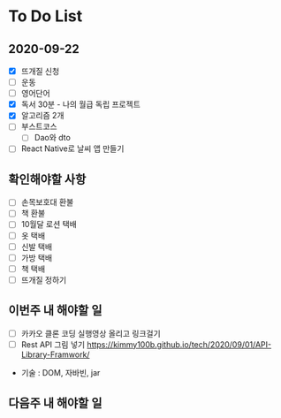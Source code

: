 # To Do List

## 2020-09-22

- [x] 뜨개질 신청
- [ ] 운동
- [ ] 영어단어
- [x] 독서 30분 - 나의 월급 독립 프로젝트
- [x] 알고리즘 2개
- [ ] 부스트코스
    - [ ] Dao와 dto
- [ ] React Native로 날씨 앱 만들기

## 확인해야할 사항
- [ ] 손목보호대 환불
- [ ] 책 환불
- [ ] 10월달 로션 택배
- [ ] 옷 택배
- [ ] 신발 택배
- [ ] 가방 택배
- [ ] 책 택배
- [ ] 뜨개질 정하기

## 이번주 내 해야할 일

- [ ] 카카오 클론 코딩 실행영상 올리고 링크걸기
- [ ] Rest API 그림 넣기 <https://kimmy100b.github.io/tech/2020/09/01/API-Library-Framwork/>
- 기술 : DOM, 자바빈, jar

## 다음주 내 해야할 일
